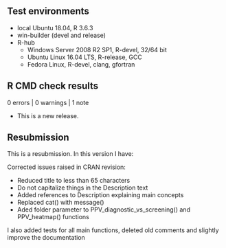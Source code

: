 ## Test environments
* local Ubuntu 18.04, R 3.6.3
* win-builder (devel and release)
* R-hub
  + Windows Server 2008 R2 SP1, R-devel, 32/64 bit
  + Ubuntu Linux 16.04 LTS, R-release, GCC
  + Fedora Linux, R-devel, clang, gfortran
  
## R CMD check results

0 errors | 0 warnings | 1 note

* This is a new release.

## Resubmission

This is a resubmission. In this version I have:

Corrected issues raised in CRAN revision:

* Reduced title to less than 65 characters
* Do not capitalize things in the Description text
* Added references to Description explaining main concepts
* Replaced cat() with message()
* Aded folder parameter to PPV_diagnostic_vs_screening() and PPV_heatmap() functions

I also added tests for all main functions, deleted old comments and slightly improve the documentation